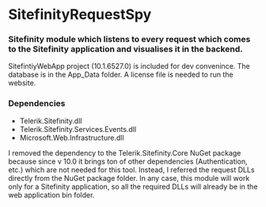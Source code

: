 # SitefinityRequestSpy 

### Sitefinity module which listens to every request which comes to the Sitefinity application and visualises it in the backend.

SitefintiyWebApp project (10.1.6527.0) is included for dev convenince.
The database is in the App_Data folder. A license file is needed to run the website.

### Dependencies
 - Telerik.Sitefinity.dll
 - Telerik.Sitefinity.Services.Events.dll
 - Microsoft.Web.Infrastructure.dll
 
I removed the dependency to the Telerik.Sitefinity.Core NuGet package because since v 10.0 it brings ton of other dependencies (Authentication, etc.) which are not needed for this tool. 
Instead, I referred the request DLLs directly from the NuGet package folder.
In any case, this module will work only for a Sitefinity application, so all the required DLLs will already be in the web application bin folder.

